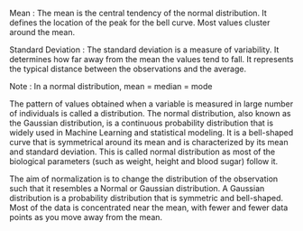 Mean : The mean is the central tendency of the normal distribution. It defines the location of the peak for the bell curve. Most values cluster around the mean.

Standard Deviation : The standard deviation is a measure of variability. It determines how far away from the mean the values tend to fall. It represents the typical distance between the observations and the average.

Note : In a normal distribution, mean = median = mode

The pattern of values obtained when a variable is measured in large number of individuals is called a distribution. The normal distribution, also known as the Gaussian distribution, is a continuous probability distribution that is widely used in Machine Learning and statistical modeling. It is a bell-shaped curve that is symmetrical around its mean and is characterized by its mean and standard deviation. This is called normal distribution as most of the biological parameters (such as weight, height and blood sugar) follow it. 

The aim of normalization is to change the distribution of the observation such that it resembles a Normal or Gaussian distribution. A Gaussian distribution is a probability distribution that is symmetric and bell-shaped. Most of the data is concentrated near the mean, with fewer and fewer data points as you move away from the mean.